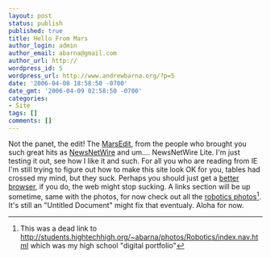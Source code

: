 ```yaml
---
layout: post
status: publish
published: true
title: Hello From Mars
author_login: admin
author_email: abarna@gmail.com
author_url: http://
wordpress_id: 5
wordpress_url: http://www.andrewbarna.org/?p=5
date: '2006-04-08 18:58:50 -0700'
date_gmt: '2006-04-09 02:58:50 -0700'
categories:
- Site
tags: []
comments: []
---
```

Not the panet, the edit!
The [MarsEdit](https://ranchero.com/marsedit/), from the people who brought you such great hits as [NewsNetWire](https://ranchero.com/netnewswire/) and um.... NewsNetWire Lite.
I'm just testing it out, see how I like it and such.
For all you who are reading from IE I'm still trying to figure out how to make this site look OK for you, tables had crossed my mind, but they suck.
Perhaps you should just get a [better browser](https://www.mozilla.com/firefox/), if you do, the web might stop sucking.
A links section will be up sometime, same with the photos, for now check out all the [robotics photos]()[^1].
It's still an "Untitled Document" might fix that eventualy. Aloha for now.

[^1]: This was a dead link to http://students.hightechhigh.org/~abarna/photos/Robotics/index.nav.html which was my high school "digital portfolio"